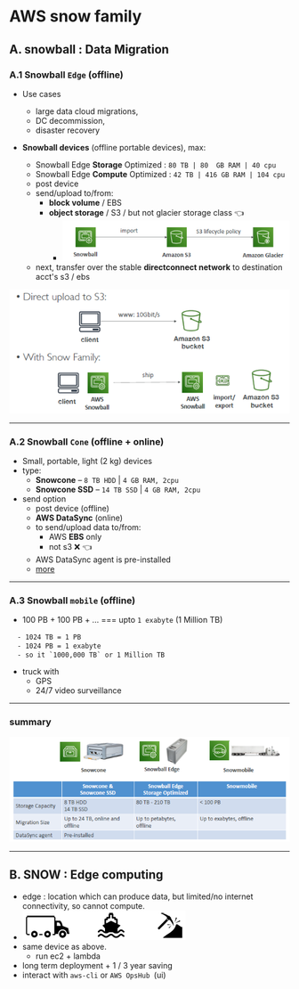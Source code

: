 # AWS snow family
 
## A. snowball : Data Migration

### A.1 Snowball `Edge` (offline)
- Use cases
  - large data cloud migrations, 
  - DC decommission, 
  - disaster recovery
    
- **Snowball devices** (offline portable devices), max:
  - Snowball Edge **Storage** Optimized : `80 TB | 80  GB RAM | 40 cpu`
  - Snowball Edge **Compute** Optimized : `42 TB | 416 GB RAM | 104 cpu`
  - post device 
  - send/upload to/from:
    - **block volume** / EBS
    - **object storage** / S3 / but not glacier storage class :point_left:
      - ![img.png](../99_img/storage/snow/img-6.png)
  - next, transfer over the stable **directconnect network** to destination acct's s3 / ebs

  
![img.png](../99_img/storage/snow/img.png)

---
### A.2 Snowball `Cone` (offline + online)
- Small, portable, light (2 kg) devices
- type:
  - **Snowcone** –  `8 TB HDD`  | `4 GB RAM, 2cpu`
  - **Snowcone SSD** – `14 TB SSD` | `4 GB RAM, 2cpu`
- send option
  - post device (offline)
  -  **AWS DataSync** (online)
    - to send/upload data to/from:
      - AWS **EBS** only 
      - not s3 :x:  :point_left:
    - AWS DataSync agent is pre-installed
    - [more](./05_transferFamily+DataSync.md#b-aws-datasync)

---
### A.3 Snowball `mobile` (offline)
- 100 PB + 100 PB + ...  === upto `1 exabyte` (1 Million TB)
```
  - 1024 TB = 1 PB 
  - 1024 PB = 1 exabyte 
  - so it `1000,000 TB` or 1 Million TB
```
- truck with 
  - GPS
  - 24/7 video surveillance

---
### summary
![img_1.png](../99_img/storage/snow/img_1.png)

---
## B. SNOW : Edge computing
- edge : location which can produce data, but limited/no internet connectivity, so cannot compute.
- ![img_2.png](../99_img/storage/snow/img_2.png)
- same device as above.
  - run ec2 + lambda
- long term deployment +  1 / 3 year saving
- interact with `aws-cli` or `AWS OpsHub `(ui)


